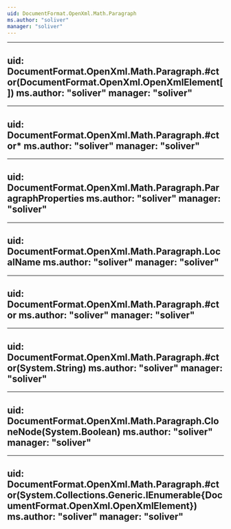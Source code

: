 ```yaml
---
uid: DocumentFormat.OpenXml.Math.Paragraph
ms.author: "soliver"
manager: "soliver"
---
```


---
uid: DocumentFormat.OpenXml.Math.Paragraph.#ctor(DocumentFormat.OpenXml.OpenXmlElement[])
ms.author: "soliver"
manager: "soliver"
---

---
uid: DocumentFormat.OpenXml.Math.Paragraph.#ctor*
ms.author: "soliver"
manager: "soliver"
---

---
uid: DocumentFormat.OpenXml.Math.Paragraph.ParagraphProperties
ms.author: "soliver"
manager: "soliver"
---

---
uid: DocumentFormat.OpenXml.Math.Paragraph.LocalName
ms.author: "soliver"
manager: "soliver"
---

---
uid: DocumentFormat.OpenXml.Math.Paragraph.#ctor
ms.author: "soliver"
manager: "soliver"
---

---
uid: DocumentFormat.OpenXml.Math.Paragraph.#ctor(System.String)
ms.author: "soliver"
manager: "soliver"
---

---
uid: DocumentFormat.OpenXml.Math.Paragraph.CloneNode(System.Boolean)
ms.author: "soliver"
manager: "soliver"
---

---
uid: DocumentFormat.OpenXml.Math.Paragraph.#ctor(System.Collections.Generic.IEnumerable{DocumentFormat.OpenXml.OpenXmlElement})
ms.author: "soliver"
manager: "soliver"
---

